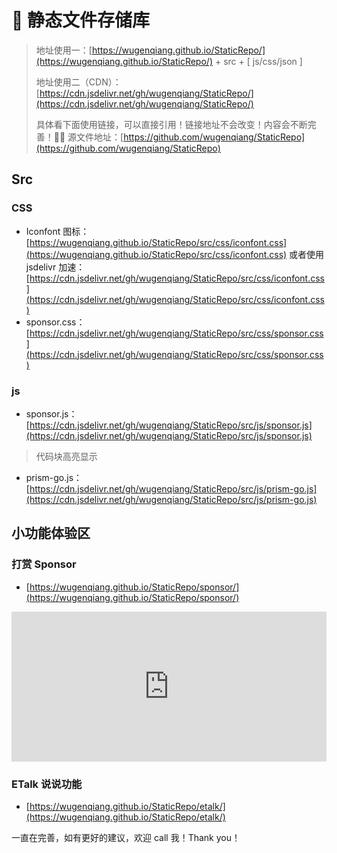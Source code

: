 # 👒 静态文件存储库
> 地址使用一：[https://wugenqiang.github.io/StaticRepo/](https://wugenqiang.github.io/StaticRepo/) + src + [ js/css/json ] 
>
> 地址使用二（CDN）：[https://cdn.jsdelivr.net/gh/wugenqiang/StaticRepo/](https://cdn.jsdelivr.net/gh/wugenqiang/StaticRepo/)
>
> 具体看下面使用链接，可以直接引用！链接地址不会改变！内容会不断完善！🎉🎉 源文件地址：[https://github.com/wugenqiang/StaticRepo](https://github.com/wugenqiang/StaticRepo)

## Src
### CSS
* Iconfont 图标：[https://wugenqiang.github.io/StaticRepo/src/css/iconfont.css](https://wugenqiang.github.io/StaticRepo/src/css/iconfont.css) 或者使用 jsdelivr 加速： [https://cdn.jsdelivr.net/gh/wugenqiang/StaticRepo/src/css/iconfont.css](https://cdn.jsdelivr.net/gh/wugenqiang/StaticRepo/src/css/iconfont.css)
* sponsor.css：[https://cdn.jsdelivr.net/gh/wugenqiang/StaticRepo/src/css/sponsor.css](https://cdn.jsdelivr.net/gh/wugenqiang/StaticRepo/src/css/sponsor.css)

### js

* sponsor.js：[https://cdn.jsdelivr.net/gh/wugenqiang/StaticRepo/src/js/sponsor.js](https://cdn.jsdelivr.net/gh/wugenqiang/StaticRepo/src/js/sponsor.js)

> 代码块高亮显示
* prism-go.js：[https://cdn.jsdelivr.net/gh/wugenqiang/StaticRepo/src/js/prism-go.js](https://cdn.jsdelivr.net/gh/wugenqiang/StaticRepo/src/js/prism-go.js)

## 小功能体验区

### 打赏 Sponsor

* [https://wugenqiang.github.io/StaticRepo/sponsor/](https://wugenqiang.github.io/StaticRepo/sponsor/)

<iframe src="https://wugenqiang.github.io/StaticRepo/sponsor/" style="overflow-x:hidden;overflow-y:hidden; border:0xp none #fff; min-height:240px; width:100%;"  frameborder="0" scrolling="no"></iframe>

### ETalk 说说功能

* [https://wugenqiang.github.io/StaticRepo/etalk/](https://wugenqiang.github.io/StaticRepo/etalk/)

一直在完善，如有更好的建议，欢迎 call 我！Thank you！
